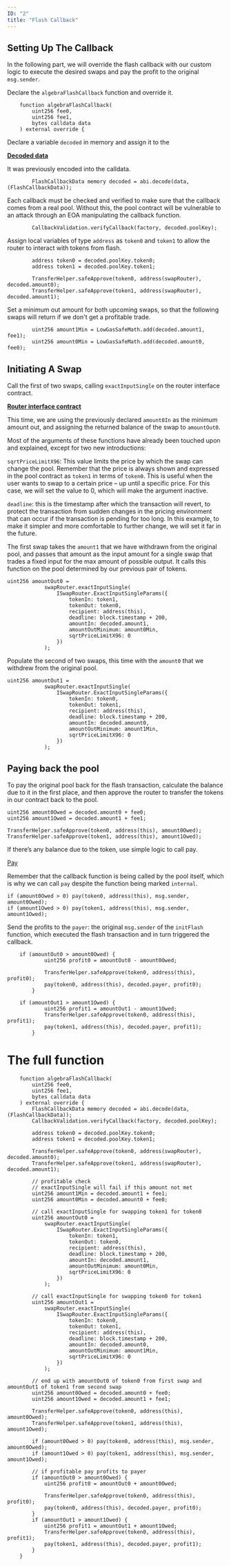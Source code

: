 ```yaml
---
ID: "2"
title: "Flash Callback"
---
```



## Setting Up The Callback

In the following part, we will override the flash callback with our custom logic to execute the desired swaps and pay the profit to the original `msg.sender`.

Declare the `algebraFlashCallback` function and override it.

```solidity
    function algebraFlashCallback(
        uint256 fee0,
        uint256 fee1,
        bytes calldata data
    ) external override {
```

Declare a variable `decoded` in memory and assign it to the 

[**Decoded data**](https://docs.soliditylang.org/en/v0.7.6/units-and-global-variables.html?highlight=abi.decode#abi-encoding-and-decoding-functions)

It was previously encoded into the calldata.

```solidity
        FlashCallbackData memory decoded = abi.decode(data, (FlashCallbackData));
```

Each callback must be checked and verified to make sure that the callback comes from a real pool. Without this, the pool contract will be vulnerable to an attack through an EOA manipulating the callback function.

```solidity
        CallbackValidation.verifyCallback(factory, decoded.poolKey);
```

Assign local variables of type `address` as `token0` and `token1` to allow the router to interact with tokens from flash.

```solidity
        address token0 = decoded.poolKey.token0;
        address token1 = decoded.poolKey.token1;

        TransferHelper.safeApprove(token0, address(swapRouter), decoded.amount0);
        TransferHelper.safeApprove(token1, address(swapRouter), decoded.amount1);
```

Set a minimum out amount for both upcoming swaps, so that the following swaps will return if we don't get a profitable trade.

```solidity
        uint256 amount1Min = LowGasSafeMath.add(decoded.amount1, fee1);
        uint256 amount0Min = LowGasSafeMath.add(decoded.amount0, fee0);
```

## Initiating A Swap

Call the first of two swaps, calling `exactInputSingle` on the router interface contract.

[**Router interface contract**](https://docs.algebra.finance/en/docs/contracts/API-reference/periphery/ISwapRouter)

This time, we are using the previously declared `amount0In` as the minimum amount out, and assigning the returned balance of the swap to `amountOut0`.

Most of the arguments of these functions have already been touched upon and explained, except for two new introductions:

`sqrtPriceLimitX96`: This value limits the price by which the swap can change the pool. Remember that the price is always shown and expressed in the pool contract as `token1` in terms of `token0`. This is useful when the user wants to swap to a certain price – up until a specific price. For this case, we will set the value to 0, which will make the argument inactive.

`deadline`: this is the timestamp after which the transaction will revert, to protect the transaction from sudden changes in the pricing environment that can occur if the transaction is pending for too long. In this example, to make it simpler and more comfortable to further change, we will set it far in the future.

The first swap takes the `amount1` that we have withdrawn from the original pool, and passes that amount as the input amount for a single swap that trades a fixed input for the max amount of possible output. It calls this function on the pool determined by our previous pair of tokens.

```solidity
uint256 amountOut0 =
            swapRouter.exactInputSingle(
                ISwapRouter.ExactInputSingleParams({
                    tokenIn: token1,
                    tokenOut: token0,
                    recipient: address(this),
                    deadline: block.timestamp + 200,
                    amountIn: decoded.amount1,
                    amountOutMinimum: amount0Min,
                    sqrtPriceLimitX96: 0
                })
            );
```

Populate the second of two swaps, this time with the `amount0` that we withdrew from the original pool.

```solidity
uint256 amountOut1 =
            swapRouter.exactInputSingle(
                ISwapRouter.ExactInputSingleParams({
                    tokenIn: token0,
                    tokenOut: token1,
                    recipient: address(this),
                    deadline: block.timestamp + 200,
                    amountIn: decoded.amount0,
                    amountOutMinimum: amount1Min,
                    sqrtPriceLimitX96: 0
                })
            );
```

## Paying back the pool

To pay the original pool back for the flash transaction, calculate the balance due to it in the first place, and then approve the router to transfer the tokens in our contract back to the pool.

```solidity
uint256 amount0Owed = decoded.amount0 + fee0;
uint256 amount1Owed = decoded.amount1 + fee1;

TransferHelper.safeApprove(token0, address(this), amount0Owed);
TransferHelper.safeApprove(token1, address(this), amount1Owed);
```

If there’s any balance due to the token, use simple logic to call pay.

[Pay](https://docs.algebra.finance/en/docs/contracts/API-reference/periphery/PeripheryPayments#pay)

Remember that the callback function is being called by the pool itself, which is why we can call `pay` despite the function being marked `internal`.

```solidity
if (amount0Owed > 0) pay(token0, address(this), msg.sender, amount0Owed);
if (amount1Owed > 0) pay(token1, address(this), msg.sender, amount1Owed);
```

Send the profits to the `payer`: the original `msg.sender` of the `initFlash` function, which executed the flash transaction and in turn triggered the callback.

```solidity
    if (amountOut0 > amount0Owed) {
            uint256 profit0 = amountOut0 - amount0Owed;

            TransferHelper.safeApprove(token0, address(this), profit0);
            pay(token0, address(this), decoded.payer, profit0);
        }

    if (amountOut1 > amount1Owed) {
            uint256 profit1 = amountOut1 - amount1Owed;
            TransferHelper.safeApprove(token0, address(this), profit1);
            pay(token1, address(this), decoded.payer, profit1);
        }
```

# The full function

```solidity
    function algebraFlashCallback(
        uint256 fee0,
        uint256 fee1,
        bytes calldata data
    ) external override {
        FlashCallbackData memory decoded = abi.decode(data, (FlashCallbackData));
        CallbackValidation.verifyCallback(factory, decoded.poolKey);

        address token0 = decoded.poolKey.token0;
        address token1 = decoded.poolKey.token1;

        TransferHelper.safeApprove(token0, address(swapRouter), decoded.amount0);
        TransferHelper.safeApprove(token1, address(swapRouter), decoded.amount1);

        // profitable check
        // exactInputSingle will fail if this amount not met
        uint256 amount1Min = decoded.amount1 + fee1;
        uint256 amount0Min = decoded.amount0 + fee0;

        // call exactInputSingle for swapping token1 for token0
        uint256 amountOut0 =
            swapRouter.exactInputSingle(
                ISwapRouter.ExactInputSingleParams({
                    tokenIn: token1,
                    tokenOut: token0,
                    recipient: address(this),
                    deadline: block.timestamp + 200,
                    amountIn: decoded.amount1,
                    amountOutMinimum: amount0Min,
                    sqrtPriceLimitX96: 0
                })
            );

        // call exactInputSingle for swapping token0 for token1 
        uint256 amountOut1 =
            swapRouter.exactInputSingle(
                ISwapRouter.ExactInputSingleParams({
                    tokenIn: token0,
                    tokenOut: token1,
                    recipient: address(this),
                    deadline: block.timestamp + 200,
                    amountIn: decoded.amount0,
                    amountOutMinimum: amount1Min,
                    sqrtPriceLimitX96: 0
                })
            );

        // end up with amountOut0 of token0 from first swap and amountOut1 of token1 from second swap
        uint256 amount0Owed = decoded.amount0 + fee0;
        uint256 amount1Owed = decoded.amount1 + fee1;

        TransferHelper.safeApprove(token0, address(this), amount0Owed);
        TransferHelper.safeApprove(token1, address(this), amount1Owed);

        if (amount0Owed > 0) pay(token0, address(this), msg.sender, amount0Owed);
        if (amount1Owed > 0) pay(token1, address(this), msg.sender, amount1Owed);

        // if profitable pay profits to payer
        if (amountOut0 > amount0Owed) {
            uint256 profit0 = amountOut0 + amount0Owed;

            TransferHelper.safeApprove(token0, address(this), profit0);
            pay(token0, address(this), decoded.payer, profit0);
        }
        if (amountOut1 > amount1Owed) {
            uint256 profit1 = amountOut1 + amount1Owed;
            TransferHelper.safeApprove(token0, address(this), profit1);
            pay(token1, address(this), decoded.payer, profit1);
        }
    }
```
